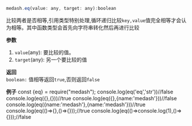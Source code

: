 ```js
medash.eq(value: any, target: any):boolean
```  
比较两者是否相等,引用类型特别处理,循环递归比较`key,value`值完全相等才会认为相等。其中函数类型会首先向字符串转化然后再进行比较

**参数**  
1. `value`(any): 要比较的值。
2. `target`(any): 另一个要比较的值

**返回**  
`boolean:` 值相等返回`true`,否则返回`false` 

**例子**
<me-embed>const {eq} = require("medash");
console.log(eq('eq','str'))//false
console.log(eq({},{}))//true
console.log(eq({},{name:'medash'}))//false
console.log(eq({name:'medash'},{name:'medash'}))//true
console.log(eq(()=>{},()=>{}));//true
console.log(eq(()=>console.log(1),()=>{}));//false</me-embed>


